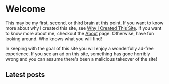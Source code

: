 # Welcome

This may be my first, second, or third brain at this point. If you want to know more about why I created this site, see [Why I Created This Site](/blog/why-i-created-this-site). If you want to know more about me, checkout the [About](/about) page. Otherwise, have fun looking around. Who knows what you will find!

In keeping with the goal of this site you will enjoy a wonderfully ad-free experience. If you see an ad on this site, something has gone horribly wrong and you can assume there's been a malicious takeover of the site!

<h2 id="latest-entries-header">Latest posts</h2>

<div id="latest-blog-entries">
  <!-- The blog-summary index view will insert titles of the latest 10 entries here.
       To change the behaviour or styling,
       edit the [index.views.blog-summary] section in soupault.toml
    -->
</div>
